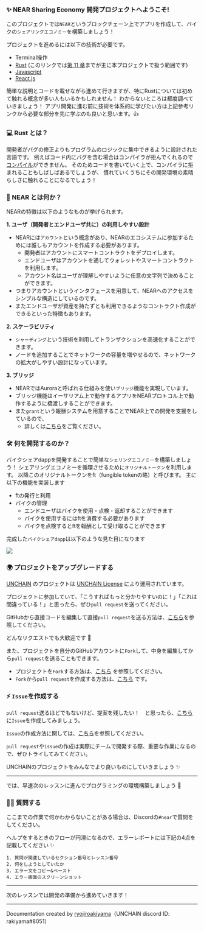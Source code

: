 ### ✨ NEAR Sharing Economy 開発プロジェクトへようこそ!

このプロジェクトでは`NEAR`というブロックチェーン上でアプリを作成して、バイクの`シェアリングエコノミー`を構築しましょう！

プロジェクトを進めるには以下の技術が必要です。

- Terminal操作
- [Rust](https://doc.rust-jp.rs/book-ja/) (このリンクでは[第 11 章](https://doc.rust-jp.rs/book-ja/ch11-00-testing.html)までが主に本プロジェクトで扱う範囲です)
- [Javascript](https://ja.javascript.info/)
- [React.js](https://ja.reactjs.org/docs/getting-started.html)

簡単な説明とコードを載せながら進めて行きますが、特にRustについては初めて触れる概念が多い人もいるかもしれません！
わからないところは都度調べていきましょう！
アプリ開発に進む前に技術を体系的に学びたい方は上記参考リンクから必要な部分を先に学ぶのも良いと思います。👍

### 💻 Rust とは？

開発者がバグの修正よりもプログラムのロジックに集中できるように設計された言語です。
例えばコード内にバグを含む場合はコンパイラが拒んでくれるので[コンパイル](https://e-words.jp/w/%E3%82%B3%E3%83%B3%E3%83%91%E3%82%A4%E3%83%AB.html)ができません。
そのためコードを書いていく上で、コンパイラに拒まれることもしばしばあるでしょうが、
慣れていくうちにその開発環境の素晴らしさに触れることになるでしょう！

### 🧐 NEAR とは何か？

NEARの特徴は以下のようなものが挙げられます。

**1. ユーザ（開発者とエンドユーザ共に）の利用しやすい設計**

- NEARには`アカウント`という概念があり、NEARのエコシステムに参加するためには誰しもアカウントを作成する必要があります。
  - 開発者はアカウントにスマートコントラクトをデプロイします。
  - エンドユーザはアカウントを通してウォレットやスマートコントラクトを利用します。
  - アカウント名はユーザが理解しやすいように任意の文字列で決めることができます。
- つまりアカウントというインタフェースを用意して、NEARへのアクセスをシンプルな構造にしているのです。
- またエンドユーザが資産を持たずとも利用できるようなコントラクト作成ができるといった特徴もあります。

**2. スケーラビリティ**

- `シャーディング`という技術を利用してトランザクションを高速化することができます。
- ノードを追加することでネットワークの容量を増やせるので、ネットワークの拡大がしやすい設計になっています。

**3. ブリッジ**

- NEARではAuroraと呼ばれる仕組みを使い`ブリッジ`機能を実現しています。
- ブリッジ機能はイーサリアム上で動作するアプリをNEARプロトコル上で動作するように橋渡しすることができます。
- また`grant`という報酬システムを用意することでNEAR上での開発を支援をしているので、
  - 詳しくは[こちら](https://near.org/grants/)をご覧ください。

### 🛠 何を開発するのか？

バイクシェアdappを開発することで簡単な`シェリングエコノミー`を構築しましょう！
シェアリングエコノミーを循環させるために`オリジナルトークン`を利用します。
以降このオリジナルトークンをft（fungible tokenの略）と呼びます。
主に以下の機能を実装します

- ftの発行と利用
- バイクの管理
  - エンドユーザはバイクを使用・点検・返却することができます
  - バイクを使用するにはftを消費する必要があります
  - バイクを点検するとftを報酬として受け取ることができます

完成した`バイクシェアdapp`は以下のような見た目になります

![](/images/NEAR-BikeShare/section-0/0_1_1.png)

### 🌍 プロジェクトをアップグレードする

[UNCHAIN](https://app.shiftbase.xyz) のプロジェクトは [UNCHAIN License](https://github.com/unchain-dev/UNCHAIN-projects/blob/main/LICENSE) により運用されています。

プロジェクトに参加していて、「こうすればもっと分かりやすいのに！」「これは間違っている！」と思ったら、ぜひ`pull request`を送ってください。

GitHubから直接コードを編集して直接`pull request`を送る方法は、[こちら](https://docs.github.com/ja/repositories/working-with-files/managing-files/editing-files#editing-files-in-another-users-repository)を参照してください。

どんなリクエストでも大歓迎です 🎉

また、プロジェクトを自分のGitHubアカウントに`Fork`して、中身を編集してから`pull request`を送ることもできます。

- プロジェクトを`Fork`する方法は、[こちら](https://docs.github.com/ja/get-started/quickstart/fork-a-repo) を参照してください。
- `Fork`から`pull request`を作成する方法は、[こちら](https://docs.github.com/ja/pull-requests/collaborating-with-pull-requests/proposing-changes-to-your-work-with-pull-requests/creating-a-pull-request-from-a-fork) です。

### ⚡️ `Issue`を作成する

`pull request`送るほどでもないけど、提案を残したい！　と思ったら、[こちら](https://github.com/shiftbase-xyz/UNCHAIN-projects/issues) に`Issue`を作成してみましょう。

`Issue`の作成方法に関しては、[こちら](https://docs.github.com/ja/issues/tracking-your-work-with-issues/creating-an-issue)を参照してください。

`pull request`や`issue`の作成は実際にチームで開発する際、重要な作業になるので、ぜひトライしてみてください。

UNCHAINのプロジェクトをみんなでより良いものにしていきましょう ✨

---

では、早速次のレッスンに進んでプログラミングの環境構築しましょう 🎉

### 🙋‍♂️ 質問する

ここまでの作業で何かわからないことがある場合は、Discordの`#near`で質問をしてください。

ヘルプをするときのフローが円滑になるので、エラーレポートには下記の4点を記載してください ✨

```
1. 質問が関連しているセクション番号とレッスン番号
2. 何をしようとしていたか
3. エラー文をコピー&ペースト
4. エラー画面のスクリーンショット
```

---

次のレッスンでは開発の準備から進めていきます！

---

Documentation created by [ryojiroakiyama](https://github.com/ryojiroakiyama)（UNCHAIN discord ID: rakiyama#8051）
